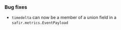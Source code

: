 ### Bug fixes

- `timedelta` can now be a member of a union field in a `safir.metrics.EventPayload`
